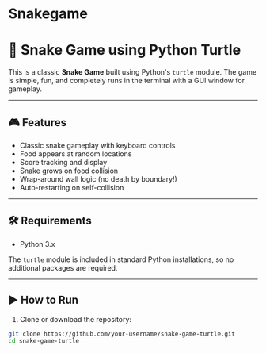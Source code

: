 # Snakegame
# 🐍 Snake Game using Python Turtle

This is a classic **Snake Game** built using Python's `turtle` module. The game is simple, fun, and completely runs in the terminal with a GUI window for gameplay.

---

## 🎮 Features

- Classic snake gameplay with keyboard controls
- Food appears at random locations
- Score tracking and display
- Snake grows on food collision
- Wrap-around wall logic (no death by boundary!)
- Auto-restarting on self-collision

---

## 🛠 Requirements

- Python 3.x

The `turtle` module is included in standard Python installations, so no additional packages are required.

---

## ▶️ How to Run

1. Clone or download the repository:
```bash
git clone https://github.com/your-username/snake-game-turtle.git
cd snake-game-turtle
